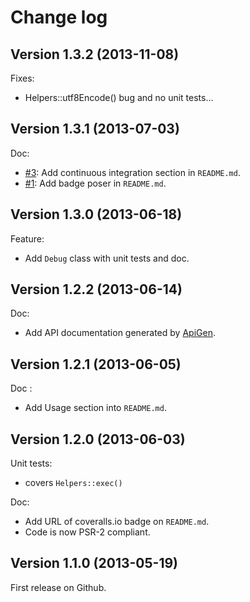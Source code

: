 Change log
==========

## Version 1.3.2 (2013-11-08)

Fixes:

  - Helpers::utf8Encode() bug and no unit tests…

## Version 1.3.1 (2013-07-03)

Doc:

  - [#3](https://github.com/geoffroy-aubry/Helpers/issues/3): Add continuous integration section in `README.md`.
  - [#1](https://github.com/geoffroy-aubry/Helpers/issues/1): Add badge poser in `README.md`.

## Version 1.3.0 (2013-06-18)

Feature:

  - Add `Debug` class with unit tests and doc.

## Version 1.2.2 (2013-06-14)

Doc:

  - Add API documentation generated by [ApiGen](http://apigen.org/).

## Version 1.2.1 (2013-06-05)

Doc :

  - Add Usage section into `README.md`.

## Version 1.2.0 (2013-06-03)

Unit tests:

  - covers `Helpers::exec()`

Doc:

  - Add URL of coveralls.io badge on `README.md`.
  - Code is now PSR-2 compliant.

## Version 1.1.0 (2013-05-19)

First release on Github.
